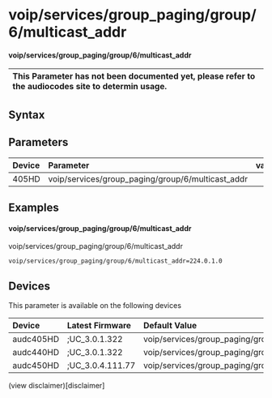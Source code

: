 ﻿---
description: voip/services/group_paging/group/6/multicast_addr
search: false
---

# voip/services/group_paging/group/6/multicast_addr

#### voip/services/group_paging/group/6/multicast_addr


| This Parameter has not been documented yet, please refer to the audiocodes site to determin usage.  | 
| :--- |

## Syntax

## Parameters
|Device|Parameter|value|Description|
|:---|:---|:---|:---|
| 405HD | voip/services/group_paging/group/6/multicast_addr |  |  |

## Examples
#### voip/services/group_paging/group/6/multicast_addr

voip/services/group_paging/group/6/multicast_addr

```
voip/services/group_paging/group/6/multicast_addr=224.0.1.0
```

## Devices
This parameter is available on the following devices

| Device | Latest Firmware | Default Value |
|:---|:---|:---|
| audc405HD | ;UC_3.0.1.322 | voip/services/group_paging/group/6/multicast_addr=224.0.1.0 
| audc440HD | ;UC_3.0.1.322 | voip/services/group_paging/group/6/multicast_addr=224.0.1.0 
| audc450HD | ;UC_3.0.4.111.77 | voip/services/group_paging/group/6/multicast_addr=224.0.1.0 

(view disclaimer)[disclaimer]
